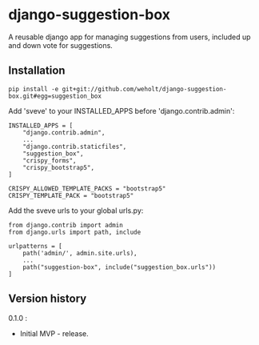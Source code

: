 # django-suggestion-box

A reusable django app for managing suggestions from users, included up and down vote for suggestions.

## Installation

```
pip install -e git+git://github.com/weholt/django-suggestion-box.git#egg=suggestion_box
```

Add 'sveve' to your INSTALLED_APPS before 'django.contrib.admin':
```
INSTALLED_APPS = [
    "django.contrib.admin",
    ...
    "django.contrib.staticfiles",
    "suggestion_box",
    "crispy_forms",
    "crispy_bootstrap5",
]

CRISPY_ALLOWED_TEMPLATE_PACKS = "bootstrap5"
CRISPY_TEMPLATE_PACK = "bootstrap5"

```

Add the sveve urls to your global urls.py:
```
from django.contrib import admin
from django.urls import path, include

urlpatterns = [
    path('admin/', admin.site.urls),
    ...
    path("suggestion-box", include("suggestion_box.urls"))
]
```

## Version history

0.1.0 :
 - Initial MVP - release.